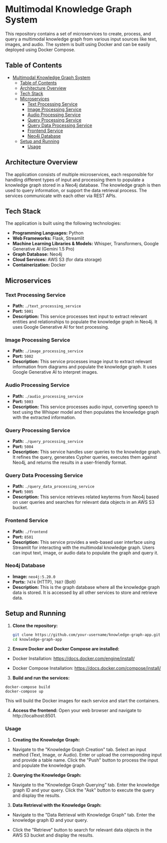 # Multimodal Knowledge Graph System

This repository contains a set of microservices to create, process, and query a multimodal knowledge graph from various input sources like text, images, and audio. The system is built using Docker and can be easily deployed using Docker Compose.

## Table of Contents
- [Multimodal Knowledge Graph System](#multimodal-knowledge-graph-system)
  - [Table of Contents](#table-of-contents)
  - [Architecture Overview](#architecture-overview)
  - [Tech Stack](#tech-stack)
  - [Microservices](#microservices)
    - [Text Processing Service](#text-processing-service)
    - [Image Processing Service](#image-processing-service)
    - [Audio Processing Service](#audio-processing-service)
    - [Query Processing Service](#query-processing-service)
    - [Query Data Processing Service](#query-data-processing-service)
    - [Frontend Service](#frontend-service)
    - [Neo4j Database](#neo4j-database)
  - [Setup and Running](#setup-and-running)
    - [Usage](#usage)

## Architecture Overview

The application consists of multiple microservices, each responsible for handling different types of input and processing them to populate a knowledge graph stored in a Neo4j database. The knowledge graph is then used to query information, or support the data retrieval process. The services communicate with each other via REST APIs.

## Tech Stack

The application is built using the following technologies:

- **Programming Languages:** Python
- **Web Frameworks:** Flask, Streamlit
- **Machine Learning Libraries & Models:** Whisper, Transformers, Google Generative AI (Gemini 1.5 Pro)
- **Graph Database:** Neo4j
- **Cloud Services:** AWS S3 (for data storage)
- **Containerization:** Docker

## Microservices

### Text Processing Service
- **Path:** `./text_processing_service`
- **Port:** `5001`
- **Description:** This service processes text input to extract relevant entities and relationships to populate the knowledge graph in Neo4j. It uses Google Generative AI for text processing.

### Image Processing Service
- **Path:** `./image_processing_service`
- **Port:** `5002`
- **Description:** This service processes image input to extract relevant information from diagrams and populate the knowledge graph. It uses Google Generative AI to interpret images.

### Audio Processing Service
- **Path:** `./audio_processing_service`
- **Port:** `5003`
- **Description:** This service processes audio input, converting speech to text using the Whisper model and then populates the knowledge graph with the extracted information.

### Query Processing Service
- **Path:** `./query_processing_service`
- **Port:** `5004`
- **Description:** This service handles user queries to the knowledge graph. It refines the query, generates Cypher queries, executes them against Neo4j, and returns the results in a user-friendly format.

### Query Data Processing Service
- **Path:** `./query_data_processing_service`
- **Port:** `5005`
- **Description:** This service retrieves related keyterms from Neo4j based on user queries and searches for relevant data objects in an AWS S3 bucket.

### Frontend Service
- **Path:** `./frontend`
- **Port:** `8501`
- **Description:** This service provides a web-based user interface using Streamlit for interacting with the multimodal knowledge graph. Users can input text, image, or audio data to populate the graph and query it.

### Neo4j Database
- **Image:** `neo4j:5.20.0`
- **Ports:** `7474` (HTTP), `7687` (Bolt)
- **Description:** This is the graph database where all the knowledge graph data is stored. It is accessed by all other services to store and retrieve data.

## Setup and Running

1. **Clone the repository:**
   ```sh
   git clone https://github.com/your-username/knowledge-graph-app.git
   cd knowledge-graph-app

2. **Ensure Docker and Docker Compose are installed:**

  - Docker Installation: https://docs.docker.com/engine/install/
    
  - Docker Compose Installation: https://docs.docker.com/compose/install/

3. **Build and run the services:**
  ```
  docker-compose build
  docker-compose up 
  ```
This will build the Docker images for each service and start the containers.

4. **Access the frontend:**
Open your web browser and navigate to http://localhost:8501.

### Usage
1. **Creating the Knowledge Graph:**

- Navigate to the "Knowledge Graph Creation" tab.
Select an input method (Text, Image, or Audio).
Enter or upload the corresponding input and provide a table name.
Click the "Push" button to process the input and populate the knowledge graph.

2. **Querying the Knowledge Graph:**

- Navigate to the "Knowledge Graph Querying" tab.
Enter the knowledge graph ID and your query.
Click the "Ask" button to execute the query and display the results.

3. **Data Retrieval with the Knowledge Graph:**

- Navigate to the "Data Retrieval with Knowledge Graph" tab.
Enter the knowledge graph ID and your query.

- Click the "Retrieve" button to search for relevant data objects in the AWS S3 bucket and display the results.

